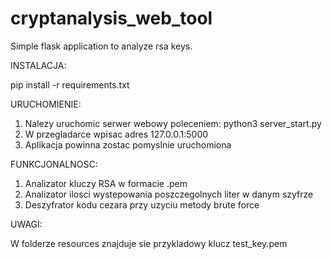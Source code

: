 # cryptanalysis_web_tool
Simple flask application to analyze rsa keys.

INSTALACJA:

pip install -r requirements.txt


URUCHOMIENIE:

1. Nalezy uruchomic serwer webowy poleceniem: python3 server_start.py
2. W przegladarce wpisac adres 127.0.0.1:5000
3. Aplikacja powinna zostac pomyslnie uruchomiona

FUNKCJONALNOSC:

1. Analizator kluczy RSA w formacie .pem
2. Analizator ilosci wystepowania poszczegolnych liter w danym szyfrze
3. Deszyfrator kodu cezara przy uzyciu metody brute force

UWAGI:

W folderze resources znajduje sie przykladowy klucz test_key.pem